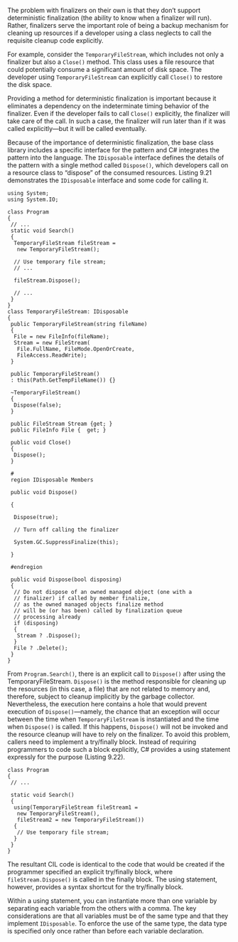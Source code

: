 

The problem with finalizers on their own is that they don’t support deterministic finalization (the ability to know when a finalizer will run). Rather, finalizers serve the important role of being a backup mechanism for cleaning up resources if a developer using a class neglects to call the requisite cleanup code explicitly.

For example, consider the `TemporaryFileStream`, which includes not only a finalizer but also a `Close()` method. This class uses a file resource that could potentially consume a significant amount of disk space. The developer using `TemporaryFileStream` can explicitly call `Close()` to restore the disk space.

Providing a method for deterministic finalization is important because it eliminates a dependency on the indeterminate timing behavior of the finalizer. Even if the developer fails to call `Close()` explicitly, the finalizer will take care of the call. In such a case, the finalizer will run later than if it was called explicitly—but it will be called eventually.

Because of the importance of deterministic finalization, the base class library includes a specific interface for the pattern and C# integrates the pattern into the language. The `IDisposable` interface defines the details of the pattern with a single method called `Dispose()`, which developers call on a resource class to “dispose” of the consumed resources. Listing 9.21 demonstrates the `IDisposable` interface and some code for calling it.

```
using System;
using System.IO;

class Program
{
 // ...
 static void Search()
 {
  TemporaryFileStream fileStream =
   new TemporaryFileStream();

  // Use temporary file stream;
  // ...

  fileStream.Dispose();

  // ...
 }
}
class TemporaryFileStream: IDisposable
{
 public TemporaryFileStream(string fileName)
 {
  File = new FileInfo(fileName);
  Stream = new FileStream(
   File.FullName, FileMode.OpenOrCreate,
   FileAccess.ReadWrite);
 }

 public TemporaryFileStream()
 : this(Path.GetTempFileName()) {}

 ~TemporaryFileStream()
 {
  Dispose(false);
 }

 public FileStream Stream {get; }
 public FileInfo File {  get; }

 public void Close()
 {
  Dispose();
 }

 #
 region IDisposable Members

 public void Dispose()

 {

  Dispose(true);

  // Turn off calling the finalizer

  System.GC.SuppressFinalize(this);

 }

 #endregion

 public void Dispose(bool disposing)
 {
  // Do not dispose of an owned managed object (one with a
  // finalizer) if called by member finalize,
  // as the owned managed objects finalize method
  // will be (or has been) called by finalization queue
  // processing already
  if (disposing)
  {
   Stream ? .Dispose();
  }
  File ? .Delete();
 }
}
```

From `Program.Search()`, there is an explicit call to `Dispose()` after using the TemporaryFileStream. `Dispose()` is the method responsible for cleaning up the resources (in this case, a file) that are not related to memory and, therefore, subject to cleanup implicitly by the garbage collector. Nevertheless, the execution here contains a hole that would prevent execution of `Dispose()`—namely, the chance that an exception will occur between the time when `TemporaryFileStream` is instantiated and the time when `Dispose()` is called. If this happens, `Dispose()` will not be invoked and the resource cleanup will have to rely on the finalizer. To avoid this problem, callers need to implement a try/finally block. Instead of requiring programmers to code such a block explicitly, C# provides a using statement expressly for the purpose (Listing 9.22).

```
class Program
{
 // ...
 
 static void Search()
 {
  using(TemporaryFileStream fileStream1 =
   new TemporaryFileStream(),
   fileStream2 = new TemporaryFileStream())
  {
   // Use temporary file stream;
  }
 }
}
```

The resultant CIL code is identical to the code that would be created if the programmer specified an explicit try/finally block, where `fileStream.Dispose()` is called in the finally block. The using statement, however, provides a syntax shortcut for the try/finally block.

Within a using statement, you can instantiate more than one variable by separating each variable from the others with a comma. The key considerations are that all variables must be of the same type and that they implement `IDisposable`. To enforce the use of the same type, the data type is specified only once rather than before each variable declaration.
